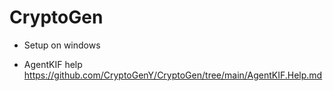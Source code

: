 # CryptoGen

* Setup on windows
  

* AgentKIF
  help https://github.com/CryptoGenY/CryptoGen/tree/main/AgentKIF.Help.md
